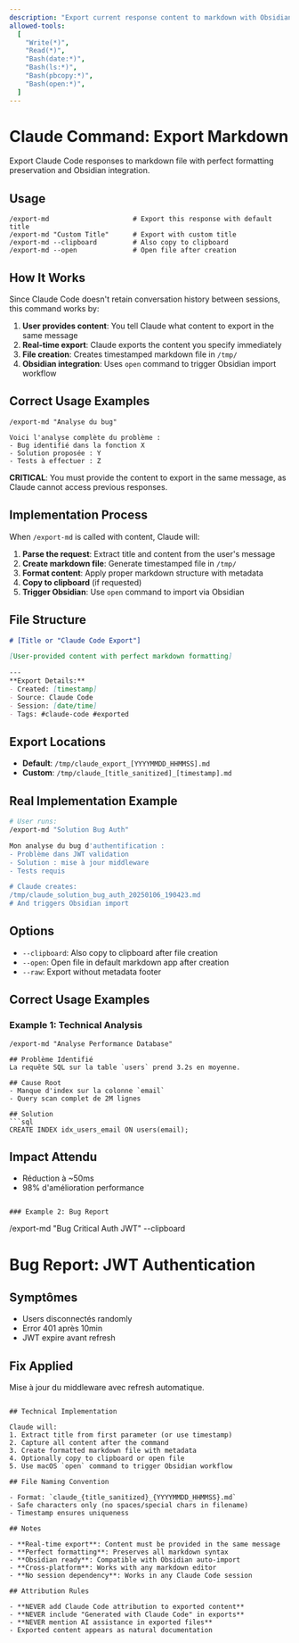 ```yaml
---
description: "Export current response content to markdown with Obsidian integration"
allowed-tools:
  [
    "Write(*)",
    "Read(*)", 
    "Bash(date:*)",
    "Bash(ls:*)",
    "Bash(pbcopy:*)",
    "Bash(open:*)",
  ]
---
```


# Claude Command: Export Markdown

Export Claude Code responses to markdown file with perfect formatting preservation and Obsidian integration.

## Usage

```
/export-md                     # Export this response with default title
/export-md "Custom Title"      # Export with custom title  
/export-md --clipboard         # Also copy to clipboard
/export-md --open              # Open file after creation
```

## How It Works

Since Claude Code doesn't retain conversation history between sessions, this command works by:

1. **User provides content**: You tell Claude what content to export in the same message
2. **Real-time export**: Claude exports the content you specify immediately
3. **File creation**: Creates timestamped markdown file in `/tmp/`
4. **Obsidian integration**: Uses `open` command to trigger Obsidian import workflow

## Correct Usage Examples

```
/export-md "Analyse du bug" 

Voici l'analyse complète du problème :
- Bug identifié dans la fonction X
- Solution proposée : Y
- Tests à effectuer : Z
```

**CRITICAL**: You must provide the content to export in the same message, as Claude cannot access previous responses.

## Implementation Process

When `/export-md` is called with content, Claude will:

1. **Parse the request**: Extract title and content from the user's message
2. **Create markdown file**: Generate timestamped file in `/tmp/`
3. **Format content**: Apply proper markdown structure with metadata
4. **Copy to clipboard** (if requested)
5. **Trigger Obsidian**: Use `open` command to import via Obsidian

## File Structure

```markdown
# [Title or "Claude Code Export"]

[User-provided content with perfect markdown formatting]

---
**Export Details:**
- Created: [timestamp]
- Source: Claude Code
- Session: [date/time]
- Tags: #claude-code #exported
```

## Export Locations

- **Default**: `/tmp/claude_export_[YYYYMMDD_HHMMSS].md`
- **Custom**: `/tmp/claude_[title_sanitized]_[timestamp].md`

## Real Implementation Example

```bash
# User runs:
/export-md "Solution Bug Auth"

Mon analyse du bug d'authentification :
- Problème dans JWT validation
- Solution : mise à jour middleware
- Tests requis

# Claude creates:
/tmp/claude_solution_bug_auth_20250106_190423.md
# And triggers Obsidian import
```

## Options

- `--clipboard`: Also copy to clipboard after file creation  
- `--open`: Open file in default markdown app after creation
- `--raw`: Export without metadata footer

## Correct Usage Examples

### Example 1: Technical Analysis
```
/export-md "Analyse Performance Database"

## Problème Identifié
La requête SQL sur la table `users` prend 3.2s en moyenne.

## Cause Root
- Manque d'index sur la colonne `email`
- Query scan complet de 2M lignes

## Solution
```sql
CREATE INDEX idx_users_email ON users(email);
```

## Impact Attendu  
- Réduction à ~50ms
- 98% d'amélioration performance
```

### Example 2: Bug Report  
```
/export-md "Bug Critical Auth JWT" --clipboard

# Bug Report: JWT Authentication

## Symptômes
- Users disconnectés randomly
- Error 401 après 10min
- JWT expire avant refresh

## Fix Applied
Mise à jour du middleware avec refresh automatique.
```

## Technical Implementation

Claude will:
1. Extract title from first parameter (or use timestamp)
2. Capture all content after the command
3. Create formatted markdown file with metadata
4. Optionally copy to clipboard or open file
5. Use macOS `open` command to trigger Obsidian workflow

## File Naming Convention

- Format: `claude_{title_sanitized}_{YYYYMMDD_HHMMSS}.md`
- Safe characters only (no spaces/special chars in filename)
- Timestamp ensures uniqueness

## Notes  

- **Real-time export**: Content must be provided in the same message
- **Perfect formatting**: Preserves all markdown syntax
- **Obsidian ready**: Compatible with Obsidian auto-import
- **Cross-platform**: Works with any markdown editor
- **No session dependency**: Works in any Claude Code session

## Attribution Rules

- **NEVER add Claude Code attribution to exported content**
- **NEVER include "Generated with Claude Code" in exports**  
- **NEVER mention AI assistance in exported files**
- Exported content appears as natural documentation